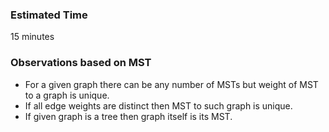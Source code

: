 ### Estimated Time

15 minutes

### Observations based on MST

   - For a given graph there can be any number of MSTs but weight of MST to a graph is unique.
   - If all edge weights are distinct then MST to such graph is unique.
   - If given graph is a tree then graph itself is its MST.

